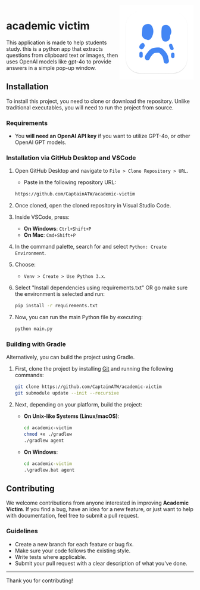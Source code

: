 <img align="right" alt="logo" width="200px" src="https://raw.githubusercontent.com/CaptainATW/academic-victim/refs/heads/main/icon.png" />

# academic victim

This application is made to help students study.
this is a python app that extracts questions from clipboard text or images, then uses OpenAI models like gpt-4o to provide answers in a simple pop-up window.   

## Installation

To install this project, you need to clone or download the repository. Unlike traditional executables, you will need to run the project from source.

### Requirements
- You **will need an OpenAI API key** if you want to utilize GPT-4o, or other OpenAI GPT models.

### Installation via GitHub Desktop and VSCode

1. Open GitHub Desktop and navigate to `File > Clone Repository > URL`.
    - Paste in the following repository URL:

   ```bash
   https://github.com/CaptainATW/academic-victim
   ```

2. Once cloned, open the cloned repository in Visual Studio Code.

3. Inside VSCode, press:
   - **On Windows**: `Ctrl+Shift+P`
   - **On Mac**: `Cmd+Shift+P`

4. In the command palette, search for and select `Python: Create Environment`.
5. Choose:
   - `Venv > Create > Use Python 3.x`.

6. Select "Install dependencies using requirements.txt" OR go make sure the environment is selected and run:

   ```bash
   pip install -r requirements.txt
   ```

8. Now, you can run the main Python file by executing:

   ```bash
   python main.py
   ```

### Building with Gradle

Alternatively, you can build the project using Gradle.

1. First, clone the project by installing [Git](https://git-scm.com/) and running the following commands:

   ```bash
   git clone https://github.com/CaptainATW/academic-victim
   git submodule update --init --recursive
   ```

2. Next, depending on your platform, build the project:

   - **On Unix-like Systems (Linux/macOS)**:

     ```bash
     cd academic-victim
     chmod +x ./gradlew
     ./gradlew agent
     ```

   - **On Windows**:

     ```cmd
     cd academic-victim
     .\gradlew.bat agent
     ```

## Contributing

We welcome contributions from anyone interested in improving **Academic Victim**. If you find a bug, have an idea for a new feature, or just want to help with documentation, feel free to submit a pull request.

### Guidelines

- Create a new branch for each feature or bug fix.
- Make sure your code follows the existing style.
- Write tests where applicable.
- Submit your pull request with a clear description of what you've done.

---

Thank you for contributing!
